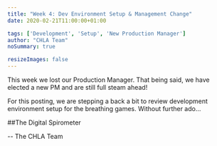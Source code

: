 ```yaml
---
title: "Week 4: Dev Environment Setup & Management Change"
date: 2020-02-21T11:00:00+01:00

tags: ['Development', 'Setup', 'New Production Manager']
author: "CHLA Team"
noSummary: true

resizeImages: false
---
```

This week we lost our Production Manager. That being said, we have elected a new PM and are still full steam ahead! 

For this posting, we are stepping a back a bit to review development environment setup for the breathing games. Without further ado...

##The Digital Spirometer


-- The CHLA Team


